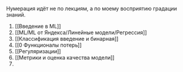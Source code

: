 Нумерация идёт не по лекциям, а по моему восприятию градации знаний.

1. [[Введение в ML]]
2. [[ML/ML от Яндекса/Линейные модели/Регрессия]]
3. [[Классификация введение и бинарная]]
4. [[0 Функционалы потерь]]
5. [[Регуляризации]]
6. [[Метрики и оценка качества модели]]
7. 